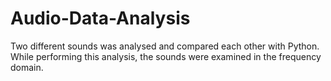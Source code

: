 # Audio-Data-Analysis
Two different sounds was analysed and compared each other with Python. While performing this analysis, the sounds were examined in the frequency domain.
